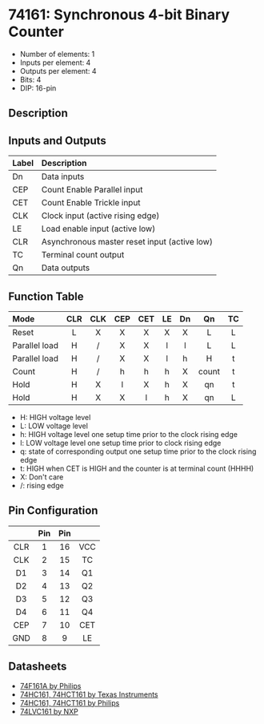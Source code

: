 # 74161: Synchronous 4-bit Binary Counter

- Number of elements: 1
- Inputs per element: 4
- Outputs per element: 4
- Bits: 4
- DIP: 16-pin

## Description



## Inputs and Outputs

| Label | Description                                  |
|:----- |:-------------------------------------------- |
| Dn    | Data inputs                                  |
| CEP   | Count Enable Parallel input                  |
| CET   | Count Enable Trickle input                   |
| CLK   | Clock input (active rising edge)             |
| LE    | Load enable input (active low)               |
| CLR   | Asynchronous master reset input (active low) |
| TC    | Terminal count output                        |
| Qn    | Data outputs                                 |

## Function Table

| Mode          | CLR | CLK | CEP | CET | LE | Dn  | Qn    | TC  |
|:------------- |:---:|:---:|:---:|:---:|:--:|:---:|:-----:|:---:|
| Reset         | L   | X   | X   | X   | X  | X   | L     | L   |
| Parallel load | H   | /   | X   | X   | l  | l   | L     | L   |
| Parallel load | H   | /   | X   | X   | l  | h   | H     | t   |
| Count         | H   | /   | h   | h   | h  | X   | count | t   |
| Hold          | H   | X   | l   | X   | h  | X   | qn    | t   |
| Hold          | H   | X   | X   | l   | h  | X   | qn    | L   |

- H: HIGH voltage level
- L: LOW voltage level
- h: HIGH voltage level one setup time prior to the clock rising edge
- l: LOW voltage level one setup time prior to clock rising edge
- q: state of corresponding output one setup time prior to the clock rising edge
- t: HIGH when CET is HIGH and the counter is at terminal count (HHHH)
- X: Don't care
- /: rising edge

## Pin Configuration

|     | Pin | Pin |     |
|:---:|:---:|:---:|:---:|
| CLR |   1 |  16 | VCC |
| CLK |   2 |  15 | TC  |
| D1  |   3 |  14 | Q1  |
| D2  |   4 |  13 | Q2  |
| D3  |   5 |  12 | Q3  |
| D4  |   6 |  11 | Q4  |
| CEP |   7 |  10 | CET |
| GND |   8 |   9 | LE  |

## Datasheets

- [74F161A by Philips](http://www.nxp.com/documents/data_sheet/74F161A_163A.pdf)
- [74HC161, 74HCT161 by Texas Instruments](http://www.farnell.com/datasheets/1860901.pdf)
- [74HC161, 74HCT161 by Philips](http://www.nxp.com/documents/data_sheet/74HC_HCT161_CNV.pdf)
- [74LVC161 by NXP](http://www.nxp.com/documents/data_sheet/74LVC161.pdf)
